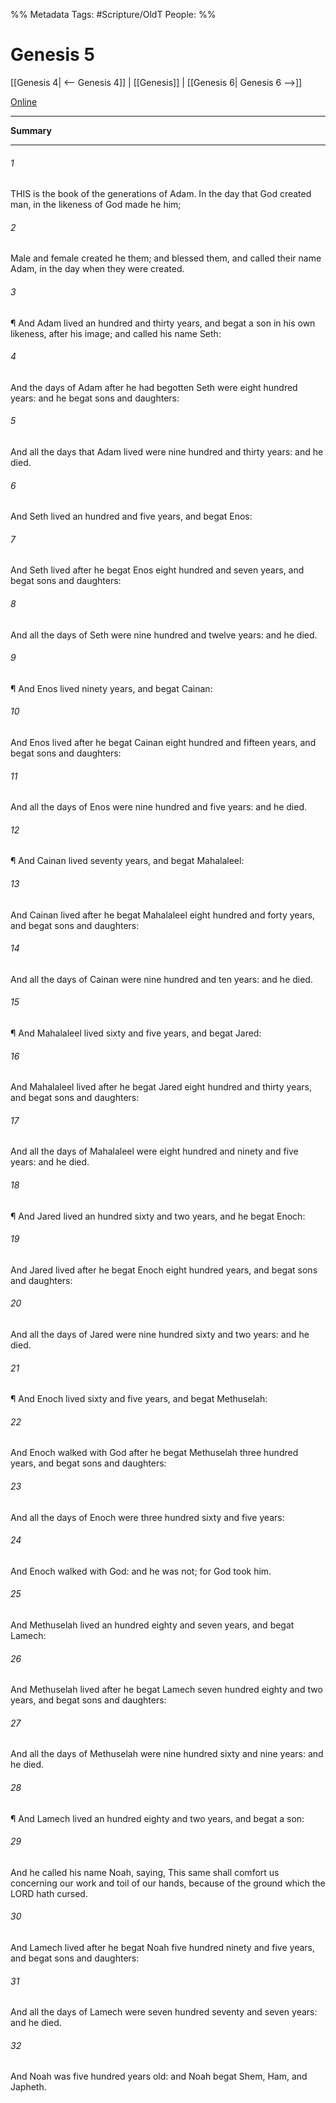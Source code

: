 %% Metadata
Tags: #Scripture/OldT
People: 
%%
# Genesis 5
[[Genesis 4| <-- Genesis 4]] | [[Genesis]] | [[Genesis 6| Genesis 6 -->]]

[Online](https://churchofjesuschrist.org/study/scriptures/ot/gen/5?lang=eng)

---
__Summary__



---

###### 1
THIS is the book of the generations of Adam.  In the day that God created man, in the likeness of God made he him;
###### 2
Male and female created he them; and blessed them, and called their name Adam, in the day when they were created.
###### 3
¶ And Adam lived an hundred and thirty years, and begat a son in his own likeness, after his image; and called his name Seth:
###### 4
And the days of Adam after he had begotten Seth were eight hundred years: and he begat sons and daughters:
###### 5
And all the days that Adam lived were nine hundred and thirty years: and he died.
###### 6
And Seth lived an hundred and five years, and begat Enos:
###### 7
And Seth lived after he begat Enos eight hundred and seven years, and begat sons and daughters:
###### 8
And all the days of Seth were nine hundred and twelve years: and he died.
###### 9
¶ And Enos lived ninety years, and begat Cainan:
###### 10
And Enos lived after he begat Cainan eight hundred and fifteen years, and begat sons and daughters:
###### 11
And all the days of Enos were nine hundred and five years: and he died.
###### 12
¶ And Cainan lived seventy years, and begat Mahalaleel:
###### 13
And Cainan lived after he begat Mahalaleel eight hundred and forty years, and begat sons and daughters:
###### 14
And all the days of Cainan were nine hundred and ten years: and he died.
###### 15
¶ And Mahalaleel lived sixty and five years, and begat Jared:
###### 16
And Mahalaleel lived after he begat Jared eight hundred and thirty years, and begat sons and daughters:
###### 17
And all the days of Mahalaleel were eight hundred and ninety and five years: and he died.
###### 18
¶ And Jared lived an hundred sixty and two years, and he begat Enoch:
###### 19
And Jared lived after he begat Enoch eight hundred years, and begat sons and daughters:
###### 20
And all the days of Jared were nine hundred sixty and two years: and he died.
###### 21
¶ And Enoch lived sixty and five years, and begat Methuselah:
###### 22
And Enoch walked with God after he begat Methuselah three hundred years, and begat sons and daughters:
###### 23
And all the days of Enoch were three hundred sixty and five years:
###### 24
And Enoch walked with God: and he was not; for God took him.
###### 25
And Methuselah lived an hundred eighty and seven years, and begat Lamech:
###### 26
And Methuselah lived after he begat Lamech seven hundred eighty and two years, and begat sons and daughters:
###### 27
And all the days of Methuselah were nine hundred sixty and nine years: and he died.
###### 28
¶ And Lamech lived an hundred eighty and two years, and begat a son:
###### 29
And he called his name Noah, saying, This same shall comfort us concerning our work and toil of our hands, because of the ground which the LORD hath cursed.
###### 30
And Lamech lived after he begat Noah five hundred ninety and five years, and begat sons and daughters:
###### 31
And all the days of Lamech were seven hundred seventy and seven years: and he died.
###### 32
And Noah was five hundred years old: and Noah begat Shem, Ham, and Japheth.



